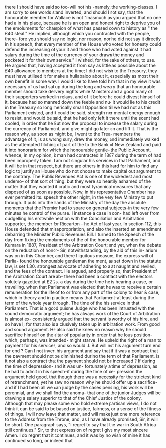 there I should have said so too-will not his \-namely, the working-classes. I am sorry to see words stand inverted, and should I not say, that the honourable member for Wallace is not "Inasmuch as you argued that no one had a in his place, because he is an open and honest right to deprive you of the emoluments for champion of what has passed down to history as " the £40 steal." He implied, although which you contracted with the people, there- fore you should say no logic, nor reason, nor he did not say it directly in his speech, that every member of the House who voted for honesty could defend the increasing of your it and those who had voted against it had salary during the time of the currency of your drawn the money and pocketed it for their own service." I wished, for the sake of others, to use. He argued that, having accepted it from say as little as possible about the £40 allowance to members at the time; I did not wish to the Treasury, they must have utilised it for make a hullabaloo about it, especially as most their own benefit in some way. I would like to have told him that in my view it was necessary of us had sat up during the long and weary that an honourable member should take delivery nights while Ministers and a good many of their supporters worked in relays, and of it before he could divest himself of it, because had so manned down the feeble and nu- it would lie to his credit in the Treasury so long merically small Opposition till we had not as this Parliament existed, and it could be said, strength nor mental energy enough to resist. and would be said, that he had only left it there until the scent had cooled, in order that he But now the proposal to increase the salary during the currency of Parliament, and give might go later on and lift it. That is the reason why, as soon as might be, I went to the Trea- members the advantage of it, is as wrong sury, drew the money, and immediately walked as the attempted filching of part of the to the Bank of New Zealand and paid it into honorarium for which the honourable gentle- the Public Account, whence, in my opinion, it man had contracted in 1887 during the term of had been improperly taken. I am not singular his services in that Parliament, and it will be in that respect, but there are others in this hard for him to find any logic to justify an House who do not choose to make capital out argument to the contrary. The Public Revenues Act is one of the wickedest and most undemo- of that sort of thing: but they were so heartily ashamed of the matter that they wanted it cratic and most tyrannical measures that any disposed of as soon as possible. Now, in his representative Chamber has ever permitted its. speech the other night, in the very few Ministry to put through. It puts into the hands of the Ministry of the day the absolute moments that the Premier had to spare on general subjects-in the very few minutes he control of the purse. I instance a case in con- had left over from cudgelling his erstwhile nection with the Conciliation and Arbitration supporter, the member for Riccarton - he Act of last year. In section 112, this House defended that misappropriation, and also the inserted an amendment debarring the Minister Public Revenues Bill. I turned to the Speech of the day from fixing the emoluments of the of the honourable member for Kumara in 1887, President of the Arbitration Court; and yet, when the debate on the reduction of honor- Sir, notwithstanding, by the aid of this in- arium was on in this Chamber, and there I iquitous measure, the express will of Parlia- found the honourable gentleman the ment, as set down in the statute law, is set 1.30. strongest advocate of adhering to a at naught and reviled, and the fees of the contract. He argued, and properly so, that President of the Arbitration Court are ab- there had been a contract with the electors solutely gazetted at £2 2s. a day during the time he is hearing a case, or travelling. when that Parliament was elected that he was to receive a certain remuneration for the life of to or from any part of the colony to hear & case, which in theory and in practice means that Parliament-at least during the term of the whole year through. The time of the his service in that Parliament. That is a good puisne Judge who has been intrusted with the sound democratic argument; he has always work of the Court of Arbitration is almost ex- consistently argued that the servant is worthy of his hire, and so have I; for that also is a clusively taken up in arbitration work. From good and sound argument. He also said he knew no reason why he should sacrifice himself on the altar of popularity in order that he lous position-which, perhaps, was intended- might starve. He upheld the right of a man to payment for his services, and so would .I. But will not his argument turn end for end ? Can I not invert his argument and say that if it was a contract that the payment should not be diminished during the term of that Parliament, is it not also a contract that the payment should not be increased ? If during the time of depression- and it was un- fortunately a time of depression, as he had to admit in his speech-if during the time of de- pression the argument held good, that though there was a necessity for the strictest kind of retrenchment, yet he saw no reason why he should offer up a sacrifice-and if I had been all we can judge by the cases pending, his work will be perennial, and we shall find the anoma- that one of the junior Judges will be drawing a salary superior to that of the Chief Justice of the colony. Although that may please some who hold extreme partisan views, I do not think it can be said to be based on justice, fairness, or a sense of the fitness of things. I will now leave that matter, and will make just one more reference to the Address from the Throne, and, as I have already promised, Sir, it will be short. One paragraph says, "I regret to say that the war in South Africa still continues." Sir, to that expression of regret I give my most sincere Amen. I do regret that it continues, and it was by no wish of mine it has continued so long, or indeed that 